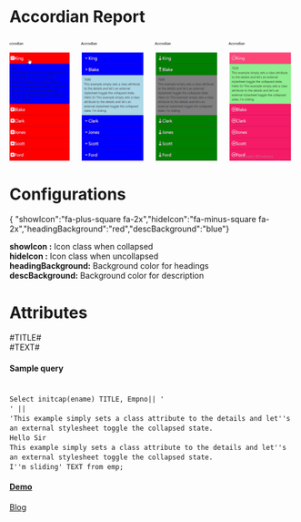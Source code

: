 # Accordian Report


<img src="https://raw.githubusercontent.com/ashishtheapexian/accordian/master/preview.gif">

# Configurations

{ "showIcon":"fa-plus-square fa-2x","hideIcon":"fa-minus-square fa-2x","headingBackground":"red","descBackground":"blue"}

<b>showIcon :</b> Icon class when collapsed </br>
<b>hideIcon :</b> Icon class when uncollapsed</br>
<b>headingBackground:</b> Background color for headings</br>
<b>descBackground:</b> Background color for description </br>

# Attributes
#TITLE# <br>
#TEXT#

<h4>Sample query</h4>
<code>
Select initcap(ename) TITLE, Empno|| '<br>' || 
'This example simply sets a class attribute to the details and let''s an external stylesheet toggle the collapsed state.
Hello Sir
This example simply sets a class attribute to the details and let''s an external stylesheet toggle the collapsed state.
I''m sliding' TEXT from emp;
</code>

<a href ="https://apex.oracle.com/pls/apex/f?p=93690:5:710168450726746:::::" target="_blank"> <h4>Demo</h4></a>
<a href ="https://www.ashishsahay.com/2020/02/accordian-report-plugin-oracle-apex.html">Blog</a>
